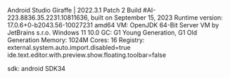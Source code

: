 Android Studio Giraffe | 2022.3.1 Patch 2
Build #AI-223.8836.35.2231.10811636, built on September 15, 2023
Runtime version: 17.0.6+0-b2043.56-10027231 amd64
VM: OpenJDK 64-Bit Server VM by JetBrains s.r.o.
Windows 11 10.0
GC: G1 Young Generation, G1 Old Generation
Memory: 1024M
Cores: 16
Registry:
    external.system.auto.import.disabled=true
    ide.text.editor.with.preview.show.floating.toolbar=false



sdk: android SDK34